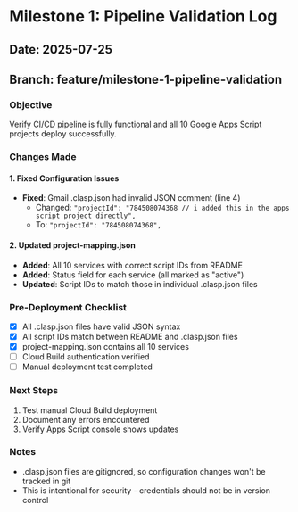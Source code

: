 # Milestone 1: Pipeline Validation Log

## Date: 2025-07-25
## Branch: feature/milestone-1-pipeline-validation

### Objective
Verify CI/CD pipeline is fully functional and all 10 Google Apps Script projects deploy successfully.

### Changes Made

#### 1. Fixed Configuration Issues
- **Fixed**: Gmail .clasp.json had invalid JSON comment (line 4)
  - Changed: `"projectId": "784508074368 // i added this in the apps script project directly",`
  - To: `"projectId": "784508074368",`

#### 2. Updated project-mapping.json
- **Added**: All 10 services with correct script IDs from README
- **Added**: Status field for each service (all marked as "active")
- **Updated**: Script IDs to match those in individual .clasp.json files

### Pre-Deployment Checklist
- [x] All .clasp.json files have valid JSON syntax
- [x] All script IDs match between README and .clasp.json files
- [x] project-mapping.json contains all 10 services
- [ ] Cloud Build authentication verified
- [ ] Manual deployment test completed

### Next Steps
1. Test manual Cloud Build deployment
2. Document any errors encountered
3. Verify Apps Script console shows updates

### Notes
- .clasp.json files are gitignored, so configuration changes won't be tracked in git
- This is intentional for security - credentials should not be in version control